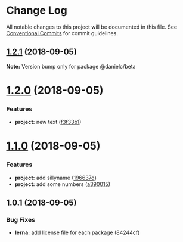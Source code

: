# Change Log

All notable changes to this project will be documented in this file.
See [Conventional Commits](https://conventionalcommits.org) for commit guidelines.

<a name="1.2.1"></a>
## [1.2.1](https://github.com/danielciao/lerna-conventional-commits-example/compare/@danielc/beta@1.2.0...@danielc/beta@1.2.1) (2018-09-05)




**Note:** Version bump only for package @danielc/beta

<a name="1.2.0"></a>
# [1.2.0](https://github.com/danielciao/lerna-conventional-commits-example/compare/@danielc/beta@1.1.0...@danielc/beta@1.2.0) (2018-09-05)


### Features

* **project:** new text ([f3f33b1](https://github.com/danielciao/lerna-conventional-commits-example/commit/f3f33b1))




<a name="1.1.0"></a>
# [1.1.0](https://github.com/danielciao/lerna-conventional-commits-example/compare/@danielc/beta@1.0.1...@danielc/beta@1.1.0) (2018-09-05)


### Features

* **project:** add sillyname ([196637d](https://github.com/danielciao/lerna-conventional-commits-example/commit/196637d))
* **project:** add some numbers ([a390015](https://github.com/danielciao/lerna-conventional-commits-example/commit/a390015))




<a name="1.0.1"></a>
## 1.0.1 (2018-09-05)


### Bug Fixes

* **lerna:** add license file for each package ([84244cf](https://github.com/danielciao/lerna-conventional-commits-example/commit/84244cf))
